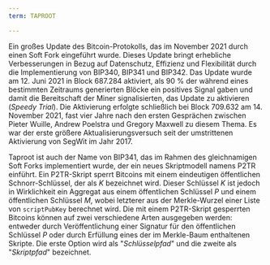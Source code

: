 ```yaml
---
term: TAPROOT

---
```

Ein großes Update des Bitcoin-Protokolls, das im November 2021 durch einen Soft Fork eingeführt wurde. Dieses Update bringt erhebliche Verbesserungen in Bezug auf Datenschutz, Effizienz und Flexibilität durch die Implementierung von BIP340, BIP341 und BIP342. Das Update wurde am 12. Juni 2021 in Block 687.284 aktiviert, als 90 % der während eines bestimmten Zeitraums generierten Blöcke ein positives Signal gaben und damit die Bereitschaft der Miner signalisierten, das Update zu aktivieren (*Speedy Trial*). Die Aktivierung erfolgte schließlich bei Block 709.632 am 14. November 2021, fast vier Jahre nach den ersten Gesprächen zwischen Pieter Wuille, Andrew Poelstra und Gregory Maxwell zu diesem Thema. Es war der erste größere Aktualisierungsversuch seit der umstrittenen Aktivierung von SegWit im Jahr 2017.

Taproot ist auch der Name von BIP341, das im Rahmen des gleichnamigen Soft Forks implementiert wurde, der ein neues Skriptmodell namens P2TR einführt. Ein P2TR-Skript sperrt Bitcoins mit einem eindeutigen öffentlichen Schnorr-Schlüssel, der als $K$ bezeichnet wird. Dieser Schlüssel $K$ ist jedoch in Wirklichkeit ein Aggregat aus einem öffentlichen Schlüssel $P$ und einem öffentlichen Schlüssel $M$, wobei letzterer aus der Merkle-Wurzel einer Liste von `scriptPubKey` berechnet wird. Die mit einem P2TR-Skript gesperrten Bitcoins können auf zwei verschiedene Arten ausgegeben werden: entweder durch Veröffentlichung einer Signatur für den öffentlichen Schlüssel $P$ oder durch Erfüllung eines der im Merkle-Baum enthaltenen Skripte. Die erste Option wird als "*Schlüsselpfad*" und die zweite als "*Skriptpfad*" bezeichnet.